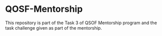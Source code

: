 # QOSF-Mentorship

This repository is part of the Task 3 of QSOF Mentorship program and the task challenge given as part of the mentorship.

